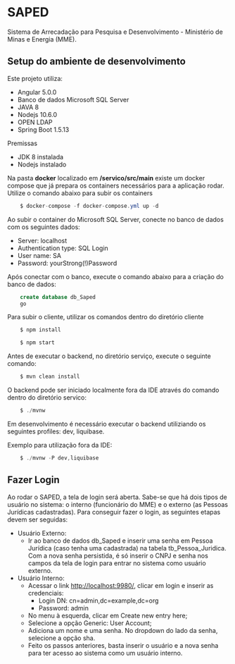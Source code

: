 # SAPED
Sistema de Arrecadação para Pesquisa e Desenvolvimento -  Ministério de Minas e Energia (MME).

## Setup do ambiente de desenvolvimento

Este projeto utiliza:
* Angular 5.0.0
* Banco de dados Microsoft SQL Server
* JAVA 8
* Nodejs 10.6.0
* OPEN LDAP
* Spring Boot 1.5.13

Premissas
* JDK 8 instalada
* Nodejs instalado

Na pasta **docker** localizado em **/servico/src/main** existe um docker compose que já prepara os containers necessários para a aplicação rodar.
Utilize o comando abaixo para subir os containers

```` Java
    $ docker-compose -f docker-compose.yml up -d
```` 

Ao subir o container do Microsoft SQL Server, conecte no banco de dados com os seguintes dados:
* Server: localhost
* Authentication type: SQL Login
* User name: SA
* Password: yourStrong(!)Password

Após conectar com o banco, execute o comando abaixo para a criação do banco de dados:

```` SQL
    create database db_Saped
    go
```` 

Para subir o cliente, utilizar os comandos dentro do diretório cliente


```` Java
    $ npm install 
```` 


```` Java
    $ npm start
```` 

Antes de executar o backend, no diretório serviço, execute o seguinte comando:
```` Java
    $ mvn clean install
```` 

O backend pode ser iniciado localmente fora da IDE através do comando dentro do diretório servico:

```` Java
    $ ./mvnw
```` 

Em desenvolvimento é necessário executar o backend utiliziando os seguintes profiles: dev, liquibase.

Exemplo para utilização fora da IDE:
```` Java
    $ ./mvnw -P dev,liquibase
```` 

## Fazer Login

Ao rodar o SAPED, a tela de login será aberta. Sabe-se que há dois tipos de usuário no sistema: o interno (funcionário do MME) e o externo (as Pessoas Jurídicas cadastradas). Para conseguir fazer o login, as seguintes etapas devem ser seguidas:

* Usuário Externo: 
    * Ir ao banco de dados db_Saped e inserir uma senha em Pessoa Jurídica (caso tenha uma cadastrada) na tabela tb_Pessoa_Juridica. Com a nova senha persistida, é só inserir o CNPJ e senha nos campos da tela de login para entrar no sistema como usuário externo.
* Usuário Interno:
    * Acessar o link [http://localhost:9980/](http://localhost:9980/), clicar em login e inserir as credenciais:
        * Login DN: cn=admin,dc=example,dc=org
        * Password: admin
    * No menu à esquerda, clicar em  Create new entry here;
    * Selecione a opção Generic: User Account;
    * Adiciona um nome e uma senha. No dropdown do lado da senha, selecione a opção sha.
    * Feito os passos anteriores, basta inserir o usuário e a nova senha para ter acesso ao sistema como um usuário interno.


